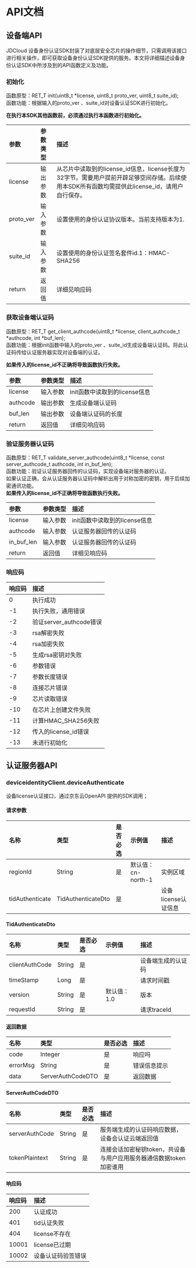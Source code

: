 # API文档
## 设备端API
JDCloud 设备身份认证SDK封装了对底层安全芯片的操作细节，只需调用该接口进行相关操作，即可获取设备身份认证SDK提供的服务。本文将详细描述设备身份认证SDK中所涉及到的API函数定义及功能。

### 初始化
函数原型：RET_T init(uint8_t *license, uint8_t proto_ver, uint8_t suite_id);  
函数功能：根据输入的proto_ver 、suite_id对设备认证SDK进行初始化。  

**在执行本SDK其他函数前，必须通过执行本函数进行初始化。**

| 参数 | 参数类型 | 描述 |
| :--- | :--- | :--- |
| license | 输出参数 | 从芯片中读取到的license_id信息，license长度为32字节。需要用户提前开辟足够空间存储。后续使用本SDK所有函数均需提供此license_id，请用户自行保存。
| proto_ver | 输入参数 | 设置使用的身份认证协议版本。当前支持版本为1.
| suite_id | 输入参数| 设置使用的身份认证签名套件id.1：HMAC-SHA256
| return | 返回值 | 详细见响应码

### 获取设备端认证码
函数原型：RET_T get_client_authcode(uint8_t *license, client_authcode_t *authcode, int *buf_len);  
函数功能：根据init函数中输入的proto_ver 、suite_id生成设备端认证码。将此认证码传给认证服务器实现对设备端的认证。  

**如果传入的license_id不正确将导致函数执行失败。**

| 参数 | 参数类型 | 描述 |
| :--- | :--- | :--- |
| license | 输入参数 | init函数中读取到的license信息 |
| authcode | 输出参数 | 生成设备端认证码 |
| buf_len | 输出参数 | 设备端认证码的长度 |
| return | 返回值 | 详细见响应码 |

### 验证服务器认证码
函数原型：RET_T validate_server_authcode(uint8_t *license, const server_authcode_t authcode, int in_buf_len);  
函数功能：验证认证服务器回传的认证码，实现设备端对服务器的认证。  
如果认证正确，会从认证服务器认证码中解析出用于对称加密的密钥，用于后续加密通讯功能。  
**如果传入的license_id不正确将导致函数执行失败。**

| 参数 | 参数类型 | 描述 |
| :--- | :--- | :--- |
| license | 输入参数 | init函数中读取到的license信息 |
| authcode | 输入参数 | 认证服务器回传的认证码 |
| in_buf_len | 输入参数 | 认证服务器回传的认证码 |
| return | 返回值 | 详细见响应码 |

### 响应码
| 响应码 | 描述 | 
| :--- | :--- |
| 0 | 执行成功 | 
| -1 | 执行失败，通用错误 | 
| -2 | 验证server_authcode错误 | 
| -3 | rsa解密失败 | 
| -4 | rsa加密失败 | 
| -5 | 生成rsa密钥对失败 | 
| -6 | 参数错误 | 
| -7 | 参数长度错误 | 
| -8 | 连接芯片错误 | 
| -9 | 芯片读取错误 | 
| -10 | 在芯片上创建文件失败 | 
| -11 | 计算HMAC_SHA256失败 | 
| -12 | 传入的license_id错误 | 
| -13 | 未进行初始化 | 

## 认证服务器API
### deviceidentityClient.deviceAuthenticate
设备license认证接口，通过京东云OpenAPI 提供的SDK调用；
#### 请求参数
| 名称 | 类型 | 是否必选 | 示例值 | 描述 |
| :--- | :--- | :--- | :--- | :--- |
| regionId | String | 是 | 默认值：cn-north-1 | 实例区域 |
| tidAuthenticate | TidAuthenticateDto | 是 |  | 设备 license认证信息 |
#### TidAuthenticateDto
| 名称 | 类型 | 是否必选 | 示例值 | 描述 |
| :--- | :--- | :--- | :--- | :--- |
| clientAuthCode | String | 是 |  | 设备端生成的认证码 |
| timeStamp | Long | 是 |  | 请求时间戳 |
| version | String | 是 | 默认值：1.0 | 版本 |
| requestId | String | 是 |  | 请求traceId |
#### 返回数据
| 名称 | 类型 | 是否必选 | 描述 |
| :--- | :--- | :--- | :--- |
| code | Integer | 是 | 响应吗 |
| errorMsg | String | 是 | 错误信息提示 |
| data | ServerAuthCodeDTO | 是 | 返回数据 |
#### ServerAuthCodeDTO
| 名称 | 类型 | 是否必选 | 描述 |
| :--- | :--- | :--- | :--- |
| serverAuthCode | String | 是 | 服务端生成的认证码响应数据，设备会认证云端返回值 |
| tokenPlaintext | String | 是 | 连接会话加密秘钥token，共设备与用户应用服务器通信数据token加密谁用 |
#### 响应码
| 响应码 | 描述 | 
| :--- | :--- |
| 200 | 认证成功 | 
| 401 | tid认证失败 | 
| 404 | license不存在 | 
| 10001 | license已过期 | 
| 10002 | 设备认证码验签错误 | 








